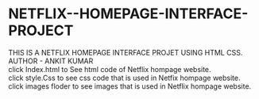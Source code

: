 # NETFLIX--HOMEPAGE-INTERFACE-PROJECT
THIS IS A NETFLIX HOMEPAGE INTERFACE PROJET USING HTML CSS.
<br>
AUTHOR - ANKIT KUMAR
<br>
click Index.html to See html code of Netflix hompage website.
<br>
click style.Css to see css code that is used in Netfix hompage website.
<br>
click images floder to see images that is used in Netflix hompage website.
